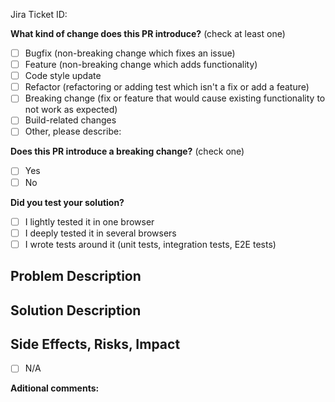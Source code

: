 <!--
Please make sure to read the Contributing Guidelines: CONTRIBUTING.md
-->

<!--- JIRA Ticket Link -->
Jira Ticket ID: <JIRA Ticket ID> <!--- Example: JRA-34 -->

<!--- Provide a general summary of your changes in the PR Title -->

**What kind of change does this PR introduce?** (check at least one)

- [ ] Bugfix (non-breaking change which fixes an issue)
- [ ] Feature (non-breaking change which adds functionality)
- [ ] Code style update
- [ ] Refactor (refactoring or adding test which isn't a fix or add a feature)
- [ ] Breaking change (fix or feature that would cause existing functionality to not work as expected)
- [ ] Build-related changes
- [ ] Other, please describe:

**Does this PR introduce a breaking change?** (check one)

- [ ] Yes
- [ ] No

**Did you test your solution?**

- [ ] I lightly tested it in one browser
- [ ] I deeply tested it in several browsers
- [ ] I wrote tests around it (unit tests, integration tests, E2E tests)

## Problem Description

<!--- Describe the problem briefly or reference related issues -->

## Solution Description

<!--- Describe your changes in detail -->

## Side Effects, Risks, Impact

<!--- May your changes break other parts of the application? -->

- [ ] N/A

**Aditional comments:**
